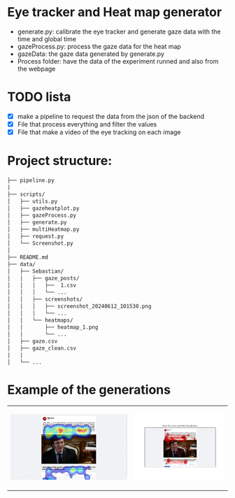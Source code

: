 # Eye tracker and Heat map generator

- generate.py: calibrate the eye tracker and generate gaze data with the time and global time
- gazeProcess.py: process the gaze data for the heat map
- gazeData: the gaze data generated by generate.py
- Process folder: have the data of the experiment runned and also from the webpage

# TODO lista

- [x] make a pipeline to request the data from the json of the backend
- [x] File that process everything and filter the values
- [x] File that make a video of the eye tracking on each image

# Project structure:

```
├── pipeline.py
|
├── scripts/
│   ├── utils.py
│   ├── gazeheatplot.py
│   ├── gazeProcess.py
│   ├── generate.py
│   ├── multiHeatmap.py
│   ├── request.py
│   └── Screenshot.py
│
├── README.md
├── data/
│   ├── Sebastian/
│   │   ├── gaze_posts/
│   │   │   ├──  1.csv
│   │   │   └── ...
│   │   ├── screenshots/
│   │   │   ├── screenshot_20240612_101530.png
│   │   │   └── ...
│   │   └── heatmaps/
│   │       ├── heatmap_1.png
│   │       └── ...
│   ├── gaze.csv
│   ├── gaze_clean.csv
|   |
│   └── ...
```

# Example of the generations

<table>
<tr>
<td>

![Heatmap Example](https://github.com/sebastianbreguel/FacebookEyeTracker/blob/main/data_example/nn/heatmaps/nn_heatmap_0.png)

</td>
<td>

![Scanpath Example](https://github.com/sebastianbreguel/FacebookEyeTracker/blob/main/data_example/nn/scanpath/nn_scanpath_0.png)

</td>
</tr>
</table>
